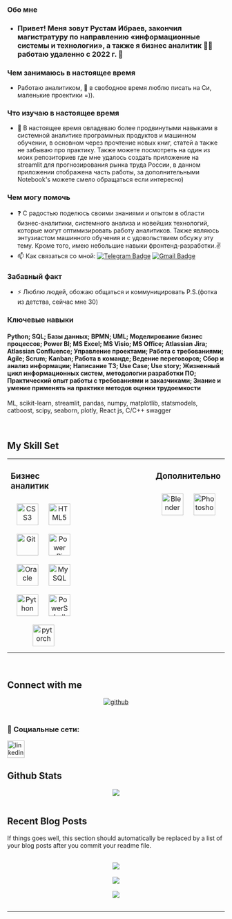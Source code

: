 

### Обо мне  
- ### Привет! Меня зовут Рустам Ибраев, закончил магистратуру по направлению «информационные системы и технологии», а также я бизнес аналитик 👨‍💻 работаю удаленно с 2022 г. 🚀  




### Чем занимаюсь в настоящее время  
- Работаю аналитиком, 🔭 в свободное время люблю писать на Си, маленькие проектики =)).  
  



### Что изучаю в настоящее время  
- 🌱 В настоящее время овладеваю более продвинутыми навыками в системной аналитике программных продуктов и машинном обучении, в основном через прочтение новых книг, статей а также не забываю про практику. Также можете посмотреть на один из моих репозиториев где мне удалось создать приложение на streamlit для прогнозирования рынка труда России, в данном приложении отображена часть работы, за дополнительными Notebook's можете смело обращаться если интересно)
  



### Чем могу помочь  
- ❓ С радостью поделюсь своими знаниями и опытом в области бизнес-аналитики, системного анализа и новейших технологий, которые могут оптимизировать работу аналитиков. Также являюсь энтузиастом машинного обучения и с удовольствием обсужу эту тему. Кроме того, имею  небольшие навыки фронтенд-разработки.✌️  
- :mailbox: Как связаться со мной: [![Telegram Badge](https://img.shields.io/badge/-Rayray360180-blue?style=flat&logo=Telegram&logoColor=white)](https://t.me/rayray360) [![Gmail Badge](https://img.shields.io/badge/-Gmail-red?style=flat&logo=Gmail&logoColor=white)](mailto:rayray360180@gmail.com)  



### Забавный  факт  
- ⚡ Люблю людей, обожаю общаться и коммуницировать  P.S.(фотка из детства, сейчас мне 30)



### Ключевые навыки  
#### Python; SQL; Базы данных; BPMN; UML; Моделирование бизнес процессов; Power BI; MS Excel; MS Visio; MS Office; Atlassian Jira; Atlassian Confluence; Управление проектами; Работа с требованиями; Agile; Scrum; Kanban; Работа в команде; Ведение переговоров; Сбор и анализ информации; Написание ТЗ; Use Case; Use story; Жизненный цикл информационных систем, методологии разработки ПО; Практический опыт работы с требованиями и заказчиками; Знание и умение применять на практике методов оценки трудоемкости  

ML, scikit-learn, streamlit, pandas, numpy, matplotlib, statsmodels, catboost, scipy, seaborn, plotly, React js, C/C++
swagger

<br/>  


## My Skill Set  
<table><tr><td valign="top" width="33%">



### Бизнес аналитик  
<div align="center">  
<a href="https://www.w3schools.com/css/" target="_blank"><img style="margin: 10px" src="https://profilinator.rishav.dev/skills-assets/css3-original-wordmark.svg" alt="CSS3" height="50" /></a>  
<a href="https://en.wikipedia.org/wiki/HTML5" target="_blank"><img style="margin: 10px" src="https://profilinator.rishav.dev/skills-assets/html5-original-wordmark.svg" alt="HTML5" height="50" /></a>  
<a href="https://github.com/" target="_blank"><img style="margin: 10px" src="https://profilinator.rishav.dev/skills-assets/git-scm-icon.svg" alt="Git" height="50" /></a>  
<a href="https://powerbi.microsoft.com/en-us/" target="_blank"><img style="margin: 10px" src="https://profilinator.rishav.dev/skills-assets/powerbi.png" alt="Power Bi" height="50" /></a>  
<a href="https://www.oracle.com/in/index.html" target="_blank"><img style="margin: 10px" src="https://profilinator.rishav.dev/skills-assets/oracle-original.svg" alt="Oracle" height="50" /></a>  
<a href="https://www.mysql.com/" target="_blank"><img style="margin: 10px" src="https://profilinator.rishav.dev/skills-assets/mysql-original-wordmark.svg" alt="MySQL" height="50" /></a>  
<a href="https://www.python.org/" target="_blank"><img style="margin: 10px" src="https://profilinator.rishav.dev/skills-assets/python-original.svg" alt="Python" height="50" /></a>  
<a href="https://docs.microsoft.com/en-us/powershell/" target="_blank"><img style="margin: 10px" src="https://profilinator.rishav.dev/skills-assets/powershell.png" alt="PowerShell" height="50" /></a>  
<a href="https://pytorch.org/" target="_blank"><img style="margin: 10px" src="https://profilinator.rishav.dev/skills-assets/pytorch-icon.svg" alt="pytorch" height="50" /></a>  
</div>

</td><td valign="top" width="33%">



</td><td valign="top" width="33%">



### Дополнительно  
<div align="center">  
<a href="https://www.blender.org/" target="_blank"><img style="margin: 10px" src="https://profilinator.rishav.dev/skills-assets/blender_community_badge_white.svg" alt="Blender" height="50" /></a>  
<a href="https://www.adobe.com/in/products/photoshop.html" target="_blank"><img style="margin: 10px" src="https://profilinator.rishav.dev/skills-assets/photoshop-plain.svg" alt="Photoshop" height="50" /></a>  
</div>

</td></tr></table>  

<br/>  


## Connect with me  
<div align="center">
<a href="https://github.com/Rayray360180" target="_blank">
<img src=https://img.shields.io/badge/github-%2324292e.svg?&style=for-the-badge&logo=github&logoColor=white alt=github style="margin-bottom: 5px;" />
</a>  
</div>  
  

<br/>  


### 🤝 Социальные сети:

  <div id="badges">
    <a href="https://www.linkedin.com/in/rustam-ibraev-946390286/" target="_blank">
      <img src="https://cdn-icons-png.flaticon.com/512/2504/2504799.png" width="40" height="40" alt="linkedin" />
    </a>
  
  </div>


## Github Stats  
<div align="center"><img src="https://github-readme-stats.vercel.app/api?username=Rayray360180&show_icons=true&count_private=true&hide_border=true" align="center" /></div>  

<br/>  


## Recent Blog Posts  
<!-- BLOG-POST-LIST:START -->  
If things goes well, this section should automatically be replaced by a list of your blog posts after you commit your readme file. 
<!-- BLOG-POST-LIST:END -->  

<br/>  

<div align="center"><img src="https://rishavanand.github.io/static/images/spotify-readme-example.svg" /></div>  

<br/>  

<div align="center">
<img src="https://komarev.com/ghpvc/?username=Rayray360180&&style=flat-square" align="center" />
</div>  
  

<br/>  

<div align="center">
            <a href="https://www.buymeacoffee.com/Rayray360180" target="_blank" style="display: inline-block;">
                <img
                    src="https://img.shields.io/badge/Donate-Buy%20Me%20A%20Coffee-orange.svg?style=flat-square&logo=buymeacoffee" 
                    align="center"
                />
            </a></div>
<br />

----

